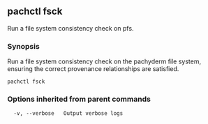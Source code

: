## pachctl fsck

Run a file system consistency check on pfs.

### Synopsis


Run a file system consistency check on the pachyderm file system, ensuring the correct provenance relationships are satisfied.

```
pachctl fsck
```

### Options inherited from parent commands

```
  -v, --verbose   Output verbose logs
```


